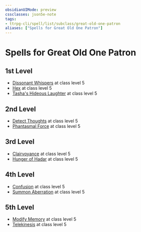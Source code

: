 ```yaml
---
obsidianUIMode: preview
cssclasses: json5e-note
tags:
- ttrpg-cli/spell/list/subclass/great-old-one-patron
aliases: ["Spells for Great Old One Patron"]
---
```

# Spells for Great Old One Patron

## 1st Level

- [Dissonant Whispers](3-Mechanics/CLI/spells/dissonant-whispers-xphb.md "XPHB") at class level 5
- [Hex](3-Mechanics/CLI/spells/hex-xphb.md "XPHB") at class level 5
- [Tasha's Hideous Laughter](3-Mechanics/CLI/spells/tashas-hideous-laughter-xphb.md "XPHB") at class level 5

## 2nd Level

- [Detect Thoughts](3-Mechanics/CLI/spells/detect-thoughts-xphb.md "XPHB") at class level 5
- [Phantasmal Force](3-Mechanics/CLI/spells/phantasmal-force-xphb.md "XPHB") at class level 5

## 3rd Level

- [Clairvoyance](3-Mechanics/CLI/spells/clairvoyance-xphb.md "XPHB") at class level 5
- [Hunger of Hadar](3-Mechanics/CLI/spells/hunger-of-hadar-xphb.md "XPHB") at class level 5

## 4th Level

- [Confusion](3-Mechanics/CLI/spells/confusion-xphb.md "XPHB") at class level 5
- [Summon Aberration](3-Mechanics/CLI/spells/summon-aberration-xphb.md "XPHB") at class level 5

## 5th Level

- [Modify Memory](3-Mechanics/CLI/spells/modify-memory-xphb.md "XPHB") at class level 5
- [Telekinesis](3-Mechanics/CLI/spells/telekinesis-xphb.md "XPHB") at class level 5